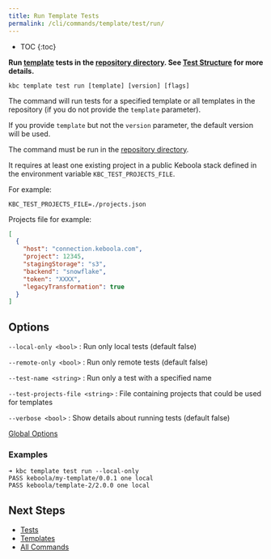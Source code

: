 ```yaml
---
title: Run Template Tests
permalink: /cli/commands/template/test/run/
---
```


* TOC
{:toc}

**Run [template](/cli/templates/structure/#template) tests in the [repository directory]((/cli/templates/structure/#repository)).
See [Test Structure](/cli/templates/tests/) for more details.**

```
kbc template test run [template] [version] [flags]
```

The command will run tests for a specified template or all templates in the repository (if you do not provide the `template` parameter).

If you provide `template` but not the `version` parameter, the default version will be used.

The command must be run in the [repository directory](/cli/templates/structure#repository).

It requires at least one existing project in a public Keboola stack defined in the environment variable `KBC_TEST_PROJECTS_FILE`. 

For example: 
```
KBC_TEST_PROJECTS_FILE=./projects.json
``` 

Projects file for example:
```json
[
  {
    "host": "connection.keboola.com",
    "project": 12345,
    "stagingStorage": "s3",
    "backend": "snowflake",
    "token": "XXXX",
    "legacyTransformation": true
  }
]
```

## Options

`--local-only <bool>`
: Run only local tests (default false)

`--remote-only <bool>`
: Run only remote tests (default false)

`--test-name <string>`
: Run only a test with a specified name

`--test-projects-file <string>`
: File containing projects that could be used for templates

`--verbose <bool>`
: Show details about running tests (default false)


[Global Options](/cli/commands/#global-options)

### Examples

```
➜ kbc template test run --local-only
PASS keboola/my-template/0.0.1 one local
PASS keboola/template-2/2.0.0 one local
```

## Next Steps

- [Tests](/cli/templates/tests/)
- [Templates](/cli/templates/)
- [All Commands](/cli/commands/)
